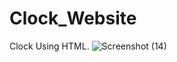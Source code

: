 # Clock_Website
Clock Using HTML.
![Screenshot (14)](https://github.com/Harshit2012/Clock_Website/assets/105143145/ad9dbdcf-90b2-4004-b6d5-0f0e3478a86b)
